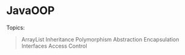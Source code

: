 # JavaOOP
Topics: 
> ArrayList 
> Inheritance 
> Polymorphism 
> Abstraction 
> Encapsulation 
> Interfaces 
> Access Control 